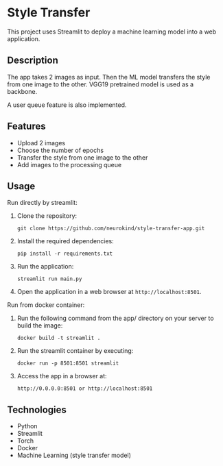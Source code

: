 # Style Transfer

This project uses Streamlit to deploy a machine learning model into a web application.

## Description

The app takes 2 images as input. Then the ML model transfers the style from one image to the other.
VGG19 pretrained model is used as a backbone.

A user queue feature is also implemented.

## Features

- Upload 2 images
- Choose the number of epochs
- Transfer the style from one image to the other
- Add images to the processing queue

## Usage

Run directly by streamlit:

1. Clone the repository:
   ```
   git clone https://github.com/neurokind/style-transfer-app.git
   ```
2. Install the required dependencies:
   ```
   pip install -r requirements.txt
   ```
3. Run the application:
   ```
   streamlit run main.py
   ```
4. Open the application in a web browser at `http://localhost:8501`.

Run from docker container:

1. Run the following command from the app/ directory on your server to build the image:
   ```
   docker build -t streamlit .
   ```
2. Run the streamlit container by executing:
   ```
   docker run -p 8501:8501 streamlit
   ```
3. Access the app in a browser at:
   ```
   http://0.0.0.0:8501 or http://localhost:8501
   ```

## Technologies

- Python
- Streamlit
- Torch
- Docker
- Machine Learning (style transfer model)
